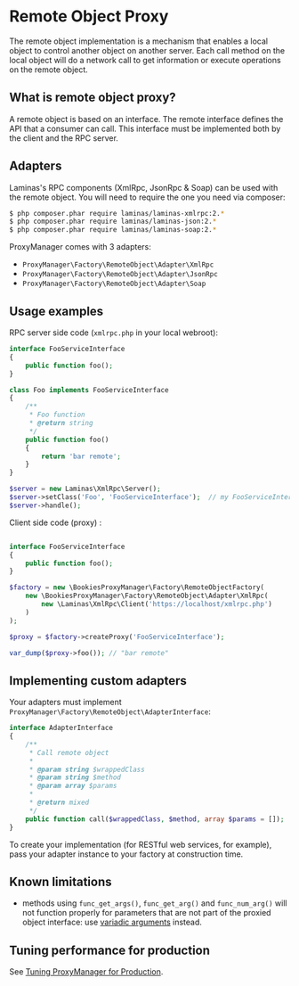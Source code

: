 # Remote Object Proxy

The remote object implementation is a mechanism that enables a local object to control another object on another server. Each 
call method on the local object will do a network call to get information or execute operations on the remote object.

## What is remote object proxy?

A remote object is based on an interface. The remote interface defines the API that a consumer can call. This interface must 
be implemented both by the client and the RPC server.

## Adapters

Laminas's RPC components (XmlRpc, JsonRpc & Soap) can be used with the remote object. You will need to require the one 
you need via composer:

```sh
$ php composer.phar require laminas/laminas-xmlrpc:2.*
$ php composer.phar require laminas/laminas-json:2.*
$ php composer.phar require laminas/laminas-soap:2.*
```

ProxyManager comes with 3 adapters:

 * `ProxyManager\Factory\RemoteObject\Adapter\XmlRpc`
 * `ProxyManager\Factory\RemoteObject\Adapter\JsonRpc`
 * `ProxyManager\Factory\RemoteObject\Adapter\Soap`

## Usage examples

RPC server side code (`xmlrpc.php` in your local webroot):

```php
interface FooServiceInterface
{
    public function foo();
}

class Foo implements FooServiceInterface
{
    /**
     * Foo function
     * @return string
     */
    public function foo()
    {
        return 'bar remote';
    }
}

$server = new Laminas\XmlRpc\Server();
$server->setClass('Foo', 'FooServiceInterface');  // my FooServiceInterface implementation
$server->handle();
```

Client side code (proxy) :

```php

interface FooServiceInterface
{
    public function foo();
}

$factory = new \BookiesProxyManager\Factory\RemoteObjectFactory(
    new \BookiesProxyManager\Factory\RemoteObject\Adapter\XmlRpc(
        new \Laminas\XmlRpc\Client('https://localhost/xmlrpc.php')
    )
);

$proxy = $factory->createProxy('FooServiceInterface');

var_dump($proxy->foo()); // "bar remote"
```

## Implementing custom adapters

Your adapters must implement `ProxyManager\Factory\RemoteObject\AdapterInterface`:

```php
interface AdapterInterface
{
    /**
     * Call remote object
     *
     * @param string $wrappedClass
     * @param string $method
     * @param array $params
     *
     * @return mixed
     */
    public function call($wrappedClass, $method, array $params = []);
}
```

To create your implementation (for RESTful web services, for example), pass your adapter instance to your factory at 
construction time.

## Known limitations

 * methods using `func_get_args()`, `func_get_arg()` and `func_num_arg()` will not function properly for parameters that are 
 not part of the proxied object interface: use 
 [variadic arguments](http://php.net/manual/en/functions.arguments.php#functions.variable-arg-list) instead.

## Tuning performance for production

See [Tuning ProxyManager for Production](tuning-for-production.md).
